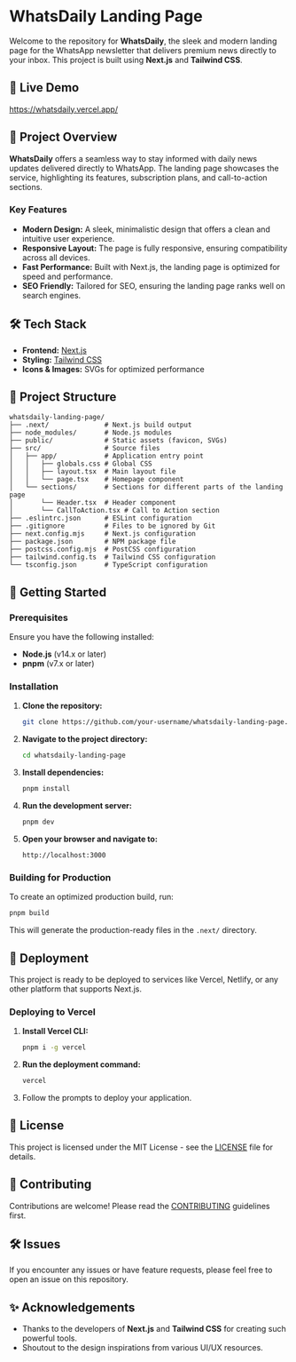 # WhatsDaily Landing Page

Welcome to the repository for **WhatsDaily**, the sleek and modern landing page for the WhatsApp newsletter that delivers premium news directly to your inbox. This project is built using **Next.js** and **Tailwind CSS**.

## 🚀 Live Demo
https://whatsdaily.vercel.app/

## 📄 Project Overview

**WhatsDaily** offers a seamless way to stay informed with daily news updates delivered directly to WhatsApp. The landing page showcases the service, highlighting its features, subscription plans, and call-to-action sections. 

### Key Features
- **Modern Design:** A sleek, minimalistic design that offers a clean and intuitive user experience.
- **Responsive Layout:** The page is fully responsive, ensuring compatibility across all devices.
- **Fast Performance:** Built with Next.js, the landing page is optimized for speed and performance.
- **SEO Friendly:** Tailored for SEO, ensuring the landing page ranks well on search engines.

## 🛠️ Tech Stack

- **Frontend:** [Next.js](https://nextjs.org/)
- **Styling:** [Tailwind CSS](https://tailwindcss.com/)
- **Icons & Images:** SVGs for optimized performance

## 🧩 Project Structure

```plaintext
whatsdaily-landing-page/
├── .next/              # Next.js build output
├── node_modules/       # Node.js modules
├── public/             # Static assets (favicon, SVGs)
├── src/                # Source files
│   ├── app/            # Application entry point
│   │   ├── globals.css # Global CSS
│   │   ├── layout.tsx  # Main layout file
│   │   └── page.tsx    # Homepage component
│   └── sections/       # Sections for different parts of the landing page
│       └── Header.tsx  # Header component
│       └── CallToAction.tsx # Call to Action section
├── .eslintrc.json      # ESLint configuration
├── .gitignore          # Files to be ignored by Git
├── next.config.mjs     # Next.js configuration
├── package.json        # NPM package file
├── postcss.config.mjs  # PostCSS configuration
├── tailwind.config.ts  # Tailwind CSS configuration
└── tsconfig.json       # TypeScript configuration
```

## 🚀 Getting Started

### Prerequisites

Ensure you have the following installed:
- **Node.js** (v14.x or later)
- **pnpm** (v7.x or later)

### Installation

1. **Clone the repository:**
   ```bash
   git clone https://github.com/your-username/whatsdaily-landing-page.git
   ```
2. **Navigate to the project directory:**
   ```bash
   cd whatsdaily-landing-page
   ```
3. **Install dependencies:**
   ```bash
   pnpm install
   ```
4. **Run the development server:**
   ```bash
   pnpm dev
   ```
5. **Open your browser and navigate to:**
   ```
   http://localhost:3000
   ```

### Building for Production

To create an optimized production build, run:

```bash
pnpm build
```

This will generate the production-ready files in the `.next/` directory.

## 🚀 Deployment

This project is ready to be deployed to services like Vercel, Netlify, or any other platform that supports Next.js.

### Deploying to Vercel

1. **Install Vercel CLI:**
   ```bash
   pnpm i -g vercel
   ```
2. **Run the deployment command:**
   ```bash
   vercel
   ```
3. Follow the prompts to deploy your application.

## 📝 License

This project is licensed under the MIT License - see the [LICENSE](LICENSE) file for details.

## 🤝 Contributing

Contributions are welcome! Please read the [CONTRIBUTING](CONTRIBUTING.md) guidelines first.

## 🛠️ Issues

If you encounter any issues or have feature requests, please feel free to open an issue on this repository.

## ✨ Acknowledgements

- Thanks to the developers of **Next.js** and **Tailwind CSS** for creating such powerful tools.
- Shoutout to the design inspirations from various UI/UX resources.
